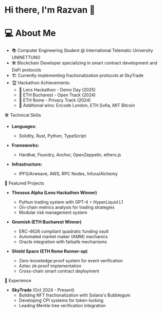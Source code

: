 # Hi there, I'm Razvan 👋

# 💻 About Me

* 📚 Computer Engineering Student @ International Telematic University UNINETTUNO
* 🛠️ Blockchain Developer specializing in smart contract development and DeFi protocols
* 🏗️ Currently implementing fractionalization protocols at SkyTrade
* 🏆 Hackathon Achievements:
  - 🥇 Lens Hackathon - Demo Day (2025)
  - 🥇 ETH Bucharest - Open Track (2024)
  - 🥈 ETH Rome - Privacy Track (2024)
  - 🌟 Additional wins: Encode London, ETH Sofia, MIT Bitcoin

🛠️ Technical Skills
* **Languages:** 
  - Solidity, Rust, Python, TypeScript

* **Frameworks:**
  - Hardhat, Foundry, Anchor, OpenZeppelin, ethers.js

* **Infrastructure:**
  - IPFS/Arweave, AWS, RPC Nodes, Infura/Alchemy

🚀 Featured Projects
* **Theseus Alpha (Lens Hackathon Winner)**
  - Python trading system with GPT-4 + HyperLiquid L1
  - On-chain metrics analysis for trading strategies
  - Modular risk management system

* **Gnomish (ETH Bucharest Winner)**
  - ERC-4626 compliant quadratic funding vault
  - Automated market maker (AMM) mechanics
  - Oracle integration with failsafe mechanisms

* **Shield Space (ETH Rome Runner-up)**
  - Zero-knowledge proof system for event verification
  - Aztec zk-proof implementation
  - Cross-chain smart contract deployment

🏢 Experience
* **SkyTrade** (Oct 2024 - Present)
  - Building NFT fractionalization with Solana's Bubblegum
  - Developing CPI systems for token-locking
  - Leading Merkle tree verification integration
